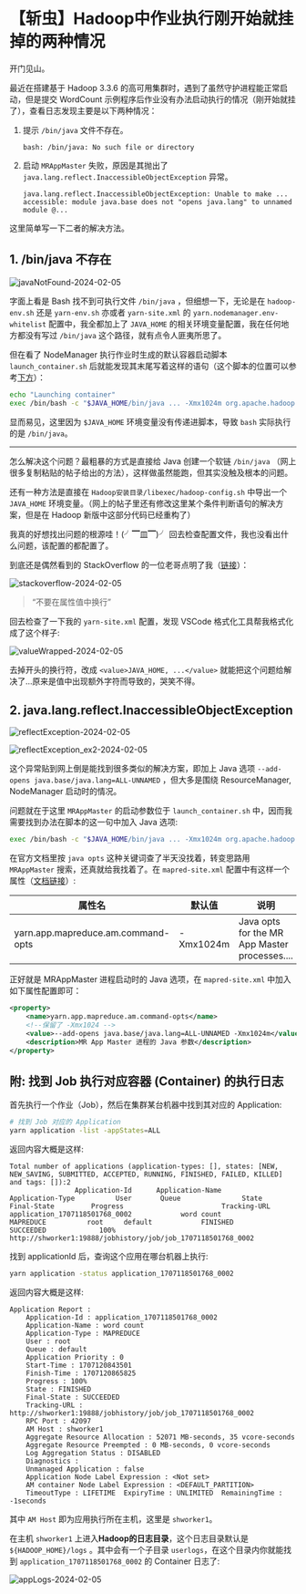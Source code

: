 # 【斩虫】Hadoop中作业执行刚开始就挂掉的两种情况

开门见山。  

最近在搭建基于 Hadoop 3.3.6 的高可用集群时，遇到了虽然守护进程能正常启动，但是提交 WordCount 示例程序后作业没有办法启动执行的情况（刚开始就挂了），查看日志发现主要是以下两种情况：  

1. 提示 `/bin/java` 文件不存在。  
   
    ```log
    bash: /bin/java: No such file or directory  
    ```

2. 启动 `MRAppMaster` 失败，原因是其抛出了 `java.lang.reflect.InaccessibleObjectException` 异常。  

    ```log
    java.lang.reflect.InaccessibleObjectException: Unable to make ... accessible: module java.base does not "opens java.lang" to unnamed module @...
    ```

这里简单写一下二者的解决方法。  

## 1. /bin/java 不存在  

![javaNotFound-2024-02-05](https://raw.githubusercontent.com/cat-note/bottleassets/main/img/javaNotFound-2024-02-05.png)  

字面上看是 Bash 找不到可执行文件 `/bin/java` ，但细想一下，无论是在 `hadoop-env.sh` 还是 `yarn-env.sh` 亦或者 `yarn-site.xml` 的 `yarn.nodemanager.env-whitelist` 配置中，我全都加上了 `JAVA_HOME` 的相关环境变量配置，我在任何地方都没有写过 `/bin/java` 这个路径，就有点令人匪夷所思了。  

但在看了 NodeManager 执行作业时生成的默认容器启动脚本 `launch_container.sh` 后就能发现其末尾写着这样的语句（这个脚本的位置可以参考[下方](#附-找到-job-执行对应容器-container-的执行日志)）：  

```bash
echo "Launching container"
exec /bin/bash -c "$JAVA_HOME/bin/java ... -Xmx1024m org.apache.hadoop.mapreduce.v2.app.MRAppMaster ...
```  

显而易见，这里因为 `$JAVA_HOME` 环境变量没有传递进脚本，导致 `bash` 实际执行的是 `/bin/java`。 

------

怎么解决这个问题？最粗暴的方式是直接给 Java 创建一个软链 `/bin/java` （网上很多复制粘贴的帖子给出的方法），这样做虽然能跑，但其实没触及根本的问题。  

还有一种方法是直接在 `Hadoop安装目录/libexec/hadoop-config.sh` 中导出一个 `JAVA_HOME` 环境变量。（网上的帖子里还有修改这里某个条件判断语句的解决方案，但是在 Hadoop 新版中这部分代码已经重构了）

我真的好想找出问题的根源哇！(╯▔皿▔)╯  回去检查配置文件，我也没看出什么问题，该配置的都配置了。

到底还是偶然看到的 StackOverflow 的一位老哥点明了我（[链接](https://stackoverflow.com/a/75110979)）：  

![stackoverflow-2024-02-05](https://raw.githubusercontent.com/cat-note/bottleassets/main/img/stackoverflow-2024-02-05.png)  

> “不要在属性值中换行”  

回去检查了一下我的 `yarn-site.xml` 配置，发现 VSCode 格式化工具帮我格式化成了这个样子:  

![valueWrapped-2024-02-05](https://raw.githubusercontent.com/cat-note/bottleassets/main/img/valueWrapped-2024-02-05.png)  

去掉开头的换行符，改成 `<value>JAVA_HOME, ...</value>` 就能把这个问题给解决了...原来是值中出现额外字符而导致的，哭笑不得。  

## 2. java.lang.reflect.InaccessibleObjectException 

![reflectException-2024-02-05](https://raw.githubusercontent.com/cat-note/bottleassets/main/img/reflectException-2024-02-05.png)  

![reflectException_ex2-2024-02-05](https://raw.githubusercontent.com/cat-note/bottleassets/main/img/reflectException_ex2-2024-02-05.png)  

这个异常贴到网上倒是能找到很多类似的解决方案，即加上 Java 选项 `--add-opens java.base/java.lang=ALL-UNNAMED` ，但大多是围绕 ResourceManager, NodeManager 启动时的情况。  

问题就在于这里 `MRAppMaster` 的启动参数位于 `launch_container.sh` 中，因而我需要找到办法在脚本的这一句中加入 Java 选项:    

```bash
exec /bin/bash -c "$JAVA_HOME/bin/java ... -Xmx1024m org.apache.hadoop.mapreduce.v2.app.MRAppMaster ...
```  

在官方文档里按 `java opts` 这种关键词查了半天没找着，转变思路用 `MRAppMaster` 搜索，还真就给我找着了。在 `mapred-site.xml` 配置中有这样一个属性（[文档链接](https://hadoop.apache.org/docs/r3.3.6/hadoop-mapreduce-client/hadoop-mapreduce-client-core/mapred-default.xml)）:  

| 属性名 | 默认值 | 说明 |  
| --- | --- | --- |  
| yarn.app.mapreduce.am.command-opts | -Xmx1024m | 	Java opts for the MR App Master processes....  |  

正好就是 MRAppMaster 进程启动时的 Java 选项，在 `mapred-site.xml` 中加入如下属性配置即可：  

```xml
<property>
    <name>yarn.app.mapreduce.am.command-opts</name>
    <!--保留了 -Xmx1024 -->
    <value>--add-opens java.base/java.lang=ALL-UNNAMED -Xmx1024m</value>
    <description>MR App Master 进程的 Java 参数</description>
</property>
```

## 附: 找到 Job 执行对应容器 (Container) 的执行日志  

首先执行一个作业（Job），然后在集群某台机器中找到其对应的 Application:  

```bash
# 找到 Job 对应的 Application
yarn application -list -appStates=ALL
```

返回内容大概是这样:  

```
Total number of applications (application-types: [], states: [NEW, NEW_SAVING, SUBMITTED, ACCEPTED, RUNNING, FINISHED, FAILED, KILLED] and tags: []):2
                Application-Id	    Application-Name	    Application-Type	      User	     Queue	             State	       Final-State	       Progress	                       Tracking-URL
application_1707118501768_0002	          word count	           MAPREDUCE	      root	   default	          FINISHED	         SUCCEEDED	           100%	http://shworker1:19888/jobhistory/job/job_1707118501768_0002
```  

找到 applicationId 后，查询这个应用在哪台机器上执行:  

```bash
yarn application -status application_1707118501768_0002
```

返回内容大概是这样:  

```
Application Report : 
	Application-Id : application_1707118501768_0002
	Application-Name : word count
	Application-Type : MAPREDUCE
	User : root
	Queue : default
	Application Priority : 0
	Start-Time : 1707120843501
	Finish-Time : 1707120865825
	Progress : 100%
	State : FINISHED
	Final-State : SUCCEEDED
	Tracking-URL : http://shworker1:19888/jobhistory/job/job_1707118501768_0002
	RPC Port : 42097
	AM Host : shworker1
	Aggregate Resource Allocation : 52071 MB-seconds, 35 vcore-seconds
	Aggregate Resource Preempted : 0 MB-seconds, 0 vcore-seconds
	Log Aggregation Status : DISABLED
	Diagnostics : 
	Unmanaged Application : false
	Application Node Label Expression : <Not set>
	AM container Node Label Expression : <DEFAULT_PARTITION>
	TimeoutType : LIFETIME	ExpiryTime : UNLIMITED	RemainingTime : -1seconds
```

其中 `AM Host` 即为应用执行所在主机，这里是 `shworker1`。  

在主机 `shworker1` 上进入**Hadoop的日志目录**，这个日志目录默认是 `${HADOOP_HOME}/logs` 。其中会有一个子目录 `userlogs`，在这个目录内你就能找到 `application_1707118501768_0002` 的 Container 日志了:  

![appLogs-2024-02-05](https://raw.githubusercontent.com/cat-note/bottleassets/main/img/appLogs-2024-02-05.png)  